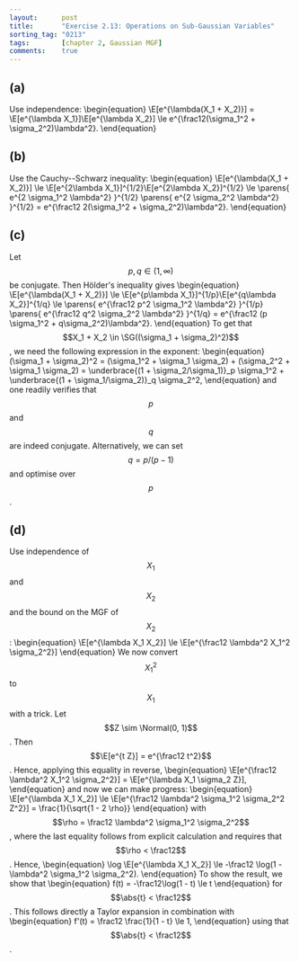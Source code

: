 ```yaml
---
layout:      post
title:       "Exercise 2.13: Operations on Sub-Gaussian Variables"
sorting_tag: "0213"
tags:        [chapter 2, Gaussian MGF]
comments:    true
---
```


## (a)

Use independence:
\begin{equation}
    \E[e^{\lambda(X_1 + X_2)}]
    = \E[e^{\lambda X_1}]\E[e^{\lambda X_2}]
    \le e^{\frac12(\sigma_1^2 + \sigma_2^2)\lambda^2}.
\end{equation}

## (b)

Use the Cauchy--Schwarz inequality:
\begin{equation}
    \E[e^{\lambda(X_1 + X_2)}]
    \le \E[e^{2\lambda X_1}]^{1/2}\E[e^{2\lambda X_2}]^{1/2}
    \le \parens{
        e^{2 \sigma_1^2 \lambda^2}
    }^{1/2} \parens{
        e^{2 \sigma_2^2 \lambda^2}
    }^{1/2}
    = e^{\frac12 2(\sigma_1^2 + \sigma_2^2)\lambda^2}.
\end{equation}

## (c)

Let $$p, q \in (1, \infty)$$ be conjugate.
Then Hölder's inequality gives
\begin{equation}
    \E[e^{\lambda(X_1 + X_2)}]
    \le \E[e^{p\lambda X_1}]^{1/p}\E[e^{q\lambda X_2}]^{1/q}
    \le \parens{
        e^{\frac12 p^2 \sigma_1^2 \lambda^2}
    }^{1/p} \parens{
        e^{\frac12 q^2 \sigma_2^2 \lambda^2}
    }^{1/q}
    = e^{\frac12 (p \sigma_1^2 + q\sigma_2^2)\lambda^2}.
\end{equation}
To get that $$X_1 + X_2 \in \SG((\sigma_1 + \sigma_2)^2)$$, we need the following expression in the exponent:
\begin{equation}
    (\sigma_1 + \sigma_2)^2
    = (\sigma_1^2 + \sigma_1 \sigma_2) + (\sigma_2^2 + \sigma_1 \sigma_2)
    = \underbrace{(1 + \sigma_2/\sigma_1)}_p \sigma_1^2 + \underbrace{(1 + \sigma_1/\sigma_2)}_q \sigma_2^2,
\end{equation}
and one readily verifies that $$p$$ and $$q$$ are indeed conjugate.
Alternatively, we can set $$q = p/(p - 1)$$ and optimise over $$p$$.

## (d)

Use independence of $$X_1$$ and $$X_2$$ and the bound on the MGF of $$X_2$$:
\begin{equation}
    \E[e^{\lambda X_1 X_2}]
    \le \E[e^{\frac12 \lambda^2 X_1^2 \sigma_2^2}]
\end{equation}
We now convert $$X_1^2$$ to $$X_1$$ with a trick.
Let $$Z \sim \Normal(0, 1)$$.
Then $$\E[e^{t Z}] = e^{\frac12 t^2}$$.
Hence, applying this equality in reverse,
\begin{equation}
    \E[e^{\frac12 \lambda^2 X_1^2 \sigma_2^2}]
    = \E[e^{\lambda X_1 \sigma_2 Z}],
\end{equation}
and now we can make progress:
\begin{equation}
    \E[e^{\lambda X_1 X_2}]
    \le \E[e^{\frac12 \lambda^2 \sigma_1^2 \sigma_2^2 Z^2}]
    = \frac{1}{\sqrt{1 - 2 \rho}}
\end{equation}
with $$\rho = \frac12 \lambda^2 \sigma_1^2 \sigma_2^2$$, where the last equality follows from explicit calculation and requires that $$\rho < \frac12$$.
Hence,
\begin{equation}
    \log \E[e^{\lambda X_1 X_2}]
    \le -\frac12 \log(1 - \lambda^2 \sigma_1^2 \sigma_2^2).
\end{equation}
To show the result, we show that
\begin{equation}
    f(t) = -\frac12\log(1 - t) \le t
\end{equation}
for $$\abs{t} < \frac12$$.
This follows directly a Taylor expansion in combination with
\begin{equation}
    f'(t) = \frac12 \frac{1}{1 - t} \le 1,
\end{equation}
using that $$\abs{t} < \frac12$$.